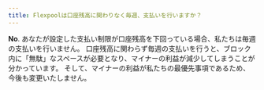 ```yaml
---
title: Flexpoolは口座残高に関わりなく毎週、支払いを行いますか？
---
```


**No**. あなたが設定した支払い制限が口座残高を下回っている場合、私たちは毎週の支払いを行いません。 口座残高に関わらず毎週の支払いを行うと、ブロック内に「無駄」なスペースが必要となり、マイナーの利益が減少してしまうことが分かっています。 そして、マイナーの利益が私たちの最優先事項であるため、今後も変更いたしません。
